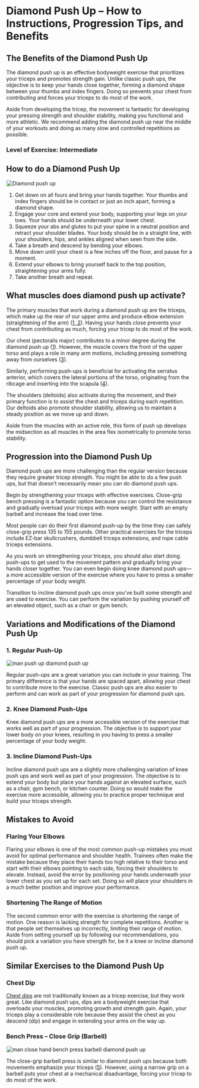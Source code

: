 # Diamond Push Up – How to Instructions, Progression Tips, and Benefits

## The Benefits of the Diamond Push Up

The diamond push up is an effective bodyweight exercise that prioritizes your triceps and promotes strength gain. Unlike classic push ups, the objective is to keep your hands close together, forming a diamond shape between your thumbs and index fingers. Doing so prevents your chest from contributing and forces your triceps to do most of the work.

Aside from developing the tricep, the movement is fantastic for developing your pressing strength and shoulder stability, making you functional and more athletic. We recommend adding the diamond push up near the middle of your workouts and doing as many slow and controlled repetitions as possible.

### Level of Exercise: Intermediate

## How to do a Diamond Push Up

![Diamond push up ](data:image/gif;base64,R0lGODlhAQABAAAAACH5BAEKAAEALAAAAAABAAEAAAICTAEAOw==)![Diamond push up ]( https://pump-app.s3.eu-west-2.amazonaws.com/exercise-assets/02831101-Diamond-Push-up_Upper-Arms_small.jpg)

  1. Get down on all fours and bring your hands together. Your thumbs and index fingers should be in contact or just an inch apart, forming a diamond shape.
  2. Engage your core and extend your body, supporting your legs on your toes. Your hands should be underneath your lower chest.
  3. Squeeze your abs and glutes to put your spine in a neutral position and retract your shoulder blades. Your body should be in a straight line, with your shoulders, hips, and ankles aligned when seen from the side.
  4. Take a breath and descend by bending your elbows.
  5. Move down until your chest is a few inches off the floor, and pause for a moment.
  6. Extend your elbows to bring yourself back to the top position, straightening your arms fully.
  7. Take another breath and repeat.

## What muscles does diamond push up activate?

The primary muscles that work during a diamond push up are the triceps, which make up the rear of our upper arms and produce elbow extension (straightening of the arm) ([1](https://www.ncbi.nlm.nih.gov/pmc/articles/PMC4792988/),[ 2](https://www.kenhub.com/en/library/anatomy/triceps-brachii-muscle)). Having your hands close prevents your chest from contributing as much, forcing your tricep to do most of the work.

Our chest (pectoralis major) contributes to a minor degree during the diamond push up ([1](https://www.ncbi.nlm.nih.gov/pmc/articles/PMC4792988/)). However, the muscle covers the front of the upper torso and plays a role in many arm motions, including pressing something away from ourselves ([3](https://www.physio-pedia.com/Pectoralis_major)). 

Similarly, performing push-ups is beneficial for activating the serratus anterior, which covers the lateral portions of the torso, originating from the ribcage and inserting into the scapula ([4](https://www.ncbi.nlm.nih.gov/books/NBK531457/)).

The shoulders (deltoids) also activate during the movement, and their primary function is to assist the chest and triceps during each repetition. Our deltoids also promote shoulder stability, allowing us to maintain a steady position as we move up and down.

Aside from the muscles with an active role, this form of push up develops the midsection as all muscles in the area flex isometrically to promote torso stability.

## Progression into the Diamond Push Up

Diamond push ups are more challenging than the regular version because they require greater tricep strength. You might be able to do a few push ups, but that doesn’t necessarily mean you can do diamond push ups. 

Begin by strengthening your triceps with effective exercises. Close-grip bench pressing is a fantastic option because you can control the resistance and gradually overload your triceps with more weight. Start with an empty barbell and increase the load over time. 

Most people can do their first diamond push-up by the time they can safely close-grip press 135 to 155 pounds. Other practical exercises for the triceps include EZ-bar skullcrushers, dumbbell triceps extensions, and rope cable triceps extensions.

As you work on strengthening your triceps, you should also start doing push-ups to get used to the movement pattern and gradually bring your hands closer together. You can even begin doing knee diamond push ups––a more accessible version of the exercise where you have to press a smaller percentage of your body weight. 

Transition to incline diamond push ups once you’ve built some strength and are used to exercise. You can perform the variation by pushing yourself off an elevated object, such as a chair or gym bench.

## Variations and Modifications of the Diamond Push Up

### 1\. Regular Push-Up

![man push up diamond push up](data:image/gif;base64,R0lGODlhAQABAAAAACH5BAEKAAEALAAAAAABAAEAAAICTAEAOw==)![man push up diamond push up](https://www.hevyapp.com/wp-content/uploads/DSC03860-1024x683.jpg)

Regular push-ups are a great variation you can include in your training. The primary difference is that your hands are spaced apart, allowing your chest to contribute more to the exercise. Classic push ups are also easier to perform and can work as part of your progression for diamond push ups.

### 2\. Knee Diamond Push-Ups

Knee diamond push ups are a more accessible version of the exercise that works well as part of your progression. The objective is to support your lower body on your knees, resulting in you having to press a smaller percentage of your body weight.

### 3\. Incline Diamond Push-Ups

Incline diamond push ups are a slightly more challenging variation of knee push ups and work well as part of your progression. The objective is to extend your body but place your hands against an elevated surface, such as a chair, gym bench, or kitchen counter. Doing so would make the exercise more accessible, allowing you to practice proper technique and build your triceps strength.

## Mistakes to Avoid

### Flaring Your Elbows

Flaring your elbows is one of the most common push-up mistakes you must avoid for optimal performance and shoulder health. Trainees often make the mistake because they place their hands too high relative to their torso and start with their elbows pointing to each side, forcing their shoulders to elevate. Instead, avoid the error by positioning your hands underneath your lower chest as you set up for each set. Doing so will place your shoulders in a much better position and improve your performance.

### Shortening The Range of Motion

The second common error with the exercise is shortening the range of motion. One reason is lacking strength for complete repetitions. Another is that people set themselves up incorrectly, limiting their range of motion. Aside from setting yourself up by following our recommendations, you should pick a variation you have strength for, be it a knee or incline diamond push up.

## Similar Exercises to the Diamond Push Up

### Chest Dip

[Chest dips](https://www.hevyapp.com/exercises/how-to-chest-dip/) are not traditionally known as a tricep exercise, but they work great. Like diamond push ups, dips are a bodyweight exercise that overloads your muscles, promoting growth and strength gain. Again, your triceps play a considerable role because they assist the chest as you descend (dip) and engage in extending your arms on the way up.

### Bench Press – Close Grip (Barbell)

![man close hand bench press barbell diamond push up ](data:image/gif;base64,R0lGODlhAQABAAAAACH5BAEKAAEALAAAAAABAAEAAAICTAEAOw==)![man close hand bench press barbell diamond push up ](https://www.hevyapp.com/wp-content/uploads/DSC04197-1024x606.jpg)

The close-grip barbell press is similar to diamond push ups because both movements emphasize your triceps ([5](https://www.mdpi.com/1660-4601/18/12/6444)). However, using a narrow grip on a barbell puts your chest at a mechanical disadvantage, forcing your tricep to do most of the work.